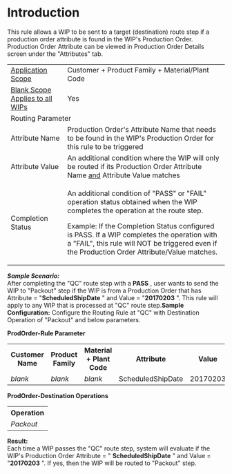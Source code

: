 # Introduction

This rule allows a WIP to be sent to a target (destination) route step if a production order attribute is found in the WIP's Production Order. Production Order Attribute can be viewed in Production Order Details screen under the "Attributes" tab. 


<table class="confluenceTable"><tbody><tr><td class="highlight confluenceTd"><a href="http://usplnd0wiki01:8090/display/PB/Pre-Start+Rules#Pre-StartRules-ApplicationScope" rel="nofollow">Application Scope</a></td><td class="confluenceTd">Customer + Product Family + Material/Plant Code</td></tr><tr><td class="highlight confluenceTd" colspan="1"><a href="http://usplnd0wiki01:8090/display/PB/Pre-Start+Rules#Pre-StartRules-BlankScope" rel="nofollow">Blank Scope Applies to all WIPs</a></td><td colspan="1" class="confluenceTd">Yes</td></tr><tr><td class="highlight confluenceTd" colspan="2">Routing Parameter</td></tr><tr><td class="confluenceTd">Attribute Name</td><td class="confluenceTd">Production Order's Attribute Name that needs to be found in the WIP's Production Order for this rule to be triggered</td></tr><tr><td colspan="1" class="confluenceTd">Attribute Value</td><td colspan="1" class="confluenceTd">An additional condition where the WIP will only be routed if its Production Order Attribute Name <u>and</u> Attribute Value matches</td></tr><tr><td colspan="1" class="confluenceTd">Completion Status</td><td colspan="1" class="confluenceTd"><p>An additional condition of "PASS" or "FAIL" operation status obtained when the WIP completes the operation at the route step.</p><p>Example: If the Completion Status configured is PASS. If a WIP completes the operation with a "FAIL", this rule will NOT be triggered even if the Production Order Attribute/Value matches.</p></td></tr></tbody></table>

***Sample Scenario:***  
After completing the "QC" route step with a **PASS** 
, user wants to send the WIP to "Packout" step if the WIP is from a Production Order that has Attribute = "**ScheduledShipDate** 
" and Value = "**20170203** 
". This rule will apply to any WIP that is processed at "QC" route step.**Sample Configuration:** 
Configure the Routing Rule at "QC" with Destination Operation of "Packout" and below parameters.

**ProdOrder-Rule Parameter** <table class="confluenceTable"><tbody><tr><th class="confluenceTh">Customer Name</th><th class="confluenceTh">Product Family</th><th class="confluenceTh">Material + Plant Code</th><th colspan="1" class="confluenceTh">Attribute</th><th colspan="1" class="confluenceTh">Value</th><th colspan="1" class="confluenceTh">Status</th></tr><tr><td class="confluenceTd"><em>blank</em></td><td class="confluenceTd"><em>blank </em></td><td class="confluenceTd"><em>blank </em></td><td colspan="1" class="confluenceTd">ScheduledShipDate</td><td colspan="1" class="confluenceTd">20170203</td><td colspan="1" class="confluenceTd">Pass</td></tr></tbody></table>

**ProdOrder-Destination Operations** 
<table class="confluenceTable"><tbody><tr><th class="confluenceTh">Operation</th></tr><tr><td class="confluenceTd"><em>Packout</em></td></tr></tbody></table>

**Result:**  
Each time a WIP passes the "QC" route step, system will evaluate if the WIP's Production Order Attribute = "
**ScheduledShipDate** 
" and Value = "**20170203** 
". If yes, then the WIP will be routed to "Packout" step.

